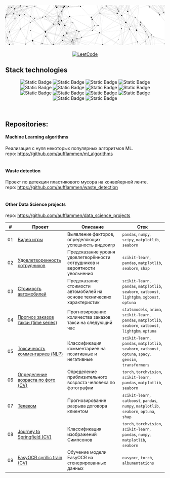 <div align='center'>
    <img src='https://raw.githubusercontent.com/aufflammen/aufflammen/main/logo.png' alt='logo'>
</div>
<br>
<div align='center'>
    <a href='https://leetcode.com/u/freudenfeuer/'>
        <img alt='LeetCode' src="https://img.shields.io/badge/leetcode-%23FFA116?style=for-the-badge&logo=leetcode&logoColor=white">
    </a>
</div>



## Stack technologies
<div align='center'>
    
![Static Badge](https://img.shields.io/badge/python-%233776AB?style=for-the-badge&logo=python&logoColor=white)
![Static Badge](https://img.shields.io/badge/jupyter-%23F37626?style=for-the-badge&logo=jupyter&logoColor=white)
![Static Badge](https://img.shields.io/badge/pandas-%23150458?style=for-the-badge&logo=pandas&logoColor=white)
![Static Badge](https://img.shields.io/badge/numpy-%23013243?style=for-the-badge&logo=numpy&logoColor=white)
![Static Badge](https://img.shields.io/badge/scipy-%238CAAE6?style=for-the-badge&logo=scipy&logoColor=white)
![Static Badge](https://img.shields.io/badge/scikit--learn-%23F7931E?style=for-the-badge&logo=scikitlearn&logoColor=white)
![Static Badge](https://img.shields.io/badge/Pythorh-%23EE4C2C?style=for-the-badge&logo=pytorch&logoColor=white)
![Static Badge](https://img.shields.io/badge/ultralytics-%234051b5?style=for-the-badge&logoColor=white)
![Static Badge](https://img.shields.io/badge/catboost-%23ffcc00?style=for-the-badge&logoColor=white)
![Static Badge](https://img.shields.io/badge/optuna-%23123692?style=for-the-badge&logoColor=white)
![Static Badge](https://img.shields.io/badge/matplotlib-%2311557c?style=for-the-badge&logoColor=white)
![Static Badge](https://img.shields.io/badge/linux-%23FCC624?style=for-the-badge&logo=linux&logoColor=white)
![Static Badge](https://img.shields.io/badge/git-%23F05032?style=for-the-badge&logo=git&logoColor=white)
![Static Badge](https://img.shields.io/badge/github-%23181717?style=for-the-badge&logo=github&logoColor=white)
</div>
<br>

## Repositories:

#### Machine Learning algorithms
Реализация с нуля некоторых популярных алгоритмов ML.  
repo: https://github.com/aufflammen/ml_algorithms
<br><br>

#### Waste detection
Проект по детекции пластикового мусора на конвейерной ленте.  
repo: https://github.com/aufflammen/waste_detection
<br><br>

#### Other Data Science projects
repo: https://github.com/aufflammen/data_science_projects

| # | Проект | Описание | Стек |
| --- | --- | --- | --- |
| 01 | [Видео игры](https://github.com/aufflammen/data_science_projects/blob/main/01_video_games/video_games.ipynb) | Выявление факторов, определяющих успешность видеоигр | `pandas`, `numpy`, `scipy`, `matplotlib`, `seaborn` |
| 02 | [Удовлетворенность сотрудников](https://github.com/aufflammen/data_science_projects/blob/main/02_employee_satisfaction_level/employee_satisfaction_level.ipynb) | Предсказание уровня удовлетворённости сотрудников и вероятности увольнения | `scikit-learn`, `pandas`, `matplotlib`, `seaborn`, `shap` |
| 03 | [Стоимость автомобилей](https://github.com/aufflammen/data_science_projects/blob/main/03_forecasting_car_prices/forecasting_car_prices.ipynb) | Предсказание стоимости автомобилей на основе технических характеристик | `scikit-learn`, `pandas`, `matplotlib`, `seaborn`, `catboost`, `lightgbm`, `xgboost`, `optuna` |
| 04 | [Прогноз заказов такси (time series)](https://github.com/aufflammen/data_science_projects/blob/main/04_taxi_%5Btime_series%5D/taxi.ipynb) | Прогнозирование количества заказов такси на следующий час | `statsmodels`, `arima`, `scikit-learn`, `pandas`, `matplotlib`, `seaborn`, `catboost`, `lightgbm`, `optuna` |
| 05 | [Токсичность комментариев (NLP)](https://github.com/aufflammen/data_science_projects/blob/main/05_toxic_comments_%5Bnlp%5D/toxic_comments.ipynb) | Классификация комментариев на позитивные и негативные | `scikit-learn`, `pandas`, `matplotlib`, `seaborn`, `catboost`, `optuna`, `spacy`, `gensim`, `transformers` |
| 06 | [Определение возраста по фото (CV)](https://github.com/aufflammen/data_science_projects/blob/main/06_age_determination_%5Bcv%5D/age_determination.ipynb) | Определение приблизительного возраста человека по фотографии | `torch`, `torchvision`, `scikit-learn`, `pandas`, `matplotlib`, `seaborn` |
| 07 | [Телеком](https://github.com/aufflammen/data_science_projects/blob/main/07_telecom/telecom.ipynb) | Прогнозирование разрыва договора клиентом  | `scikit-learn`, `catboost`, `pandas`, `numpy`, `matplotlib`, `seaborn`, `optuna`, `shap` |
| 08 | [Journey to Springfield (CV)](https://github.com/aufflammen/data_science_projects/blob/main/08_journey_to_springfield_%5Bcv%5D/simpsons_classification.ipynb) | Классификация изображений Симпсонов | `torch`, `torchvision`, `scikit-learn`, `pandas`, `numpy`, `matplotlib`, `seaborn` |
| 09 | [EasyOCR cyrillic train (CV)](https://github.com/aufflammen/data_science_projects/blob/main/09_easyocr_%5Bcv%5D/notebook.ipynb) | Обучение модели EasyOCR на сгенерированных данных | `easyocr`, `torch`, `albumentations` |
